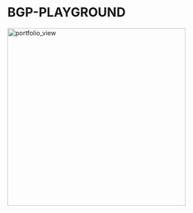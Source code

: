 # BGP-PLAYGROUND

<img width="400" alt="portfolio_view" src="https://github.com/joaoceron/BGP-PLAYGROUND/blob/master/assets/bgpplay.gif">

